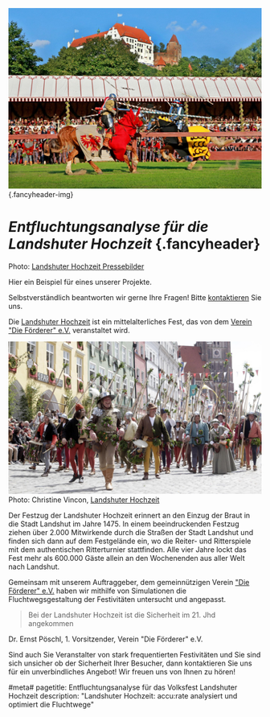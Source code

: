 ![](/img/referenzen/landshuter-hochzeit-rennen-ueber-die-planken.jpg) {.fancyheader-img}
# *Entfluchtungsanalyse für die Landshuter Hochzeit* {.fancyheader}


Photo: [Landshuter Hochzeit Pressebilder](http://www.landshuter-hochzeit.de/pressebilder_details/reiter-und-ritterspiele.html)

Hier ein Beispiel für eines unserer Projekte.

Selbstverständlich beantworten wir gerne Ihre Fragen!
Bitte [kontaktieren](kontakt) Sie uns.


Die [Landshuter Hochzeit](http://www.landshuter-hochzeit.de/) ist ein mittelalterliches Fest, das von dem [Verein "Die Förderer" e.V.](http://www.landshuter-hochzeit.de/der-verein.html) veranstaltet wird.


![Landshuter Hochzeit](/img/referenzen/landshuter-hochzeit-reisige.jpg)
Photo: Christine Vincon, [Landshuter Hochzeit](http://www.landshuter-hochzeit.de/pressebilder_details/hochzeitszug.html)

Der Festzug der Landshuter Hochzeit erinnert an den Einzug der Braut in die Stadt Landshut im Jahre 1475.
In einem beeindruckenden Festzug ziehen über 2.000 Mitwirkende durch die Straßen der Stadt Landshut und finden sich dann auf dem Festgelände ein, wo die Reiter- und Ritterspiele mit dem authentischen Ritterturnier stattfinden.
Alle vier Jahre lockt das Fest mehr als 600.000 Gäste allein an den Wochenenden aus aller Welt nach Landshut.

Gemeinsam mit unserem Auftraggeber, dem gemeinnützigen Verein ["Die Förderer" e.V.](http://www.landshuter-hochzeit.de/der-verein.html) haben wir mithilfe von Simulationen die Fluchtwegsgestaltung der Festivitäten untersucht und angepasst.

> Bei der Landshuter Hochzeit ist die Sicherheit im 21. Jhd angekommen

Dr. Ernst Pöschl, 1. Vorsitzender, Verein "Die Förderer" e.V.


Sind auch Sie Veranstalter von stark frequentierten Festivitäten und Sie sind sich unsicher ob der Sicherheit Ihrer Besucher, dann kontaktieren Sie uns für ein unverbindliches Angebot! Wir freuen uns von Ihnen zu hören!

#meta#
pagetitle: Entfluchtungsanalyse für das Volksfest Landshuter Hochzeit
description: "Landshuter Hochzeit: accu:rate analysiert und optimiert die Fluchtwege"
